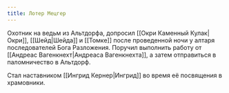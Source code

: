 ```yaml
---
title: Лотер Мецгер
---
```

Охотник на ведьм из Альтдорфа, допросил [[Окри Каменный Кулак|Окри]], [[Шейд|Шейда]] и [[Томке]] после проведенной ночи у алтаря последователей Бога Разложения. Поручил выполнить работу от [[Андреас Вагенкнехт|Андреаса Вагенкнехта]], а затем отправиться в паломничество в Альтдорф. 

Стал наставником [[Ингрид Кернер|Ингрид]] во время её посвящения в храмовники.